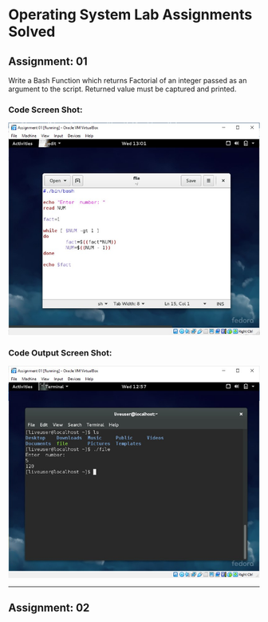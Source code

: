 
# Operating System Lab Assignments Solved

## Assignment: 01
Write a Bash Function which returns Factorial of an integer passed as an argument to the script. Returned value must be captured and printed.
### Code Screen Shot:
![App Screenshot](https://github.com/H-R-S/OS-Assignments/blob/main/Lab_01/ss_1.jpg)
### Code Output Screen Shot:
![App Screenshot](https://github.com/H-R-S/OS-Assignments/blob/main/Lab_01/ss_2.jpg)
___
## Assignment: 02

